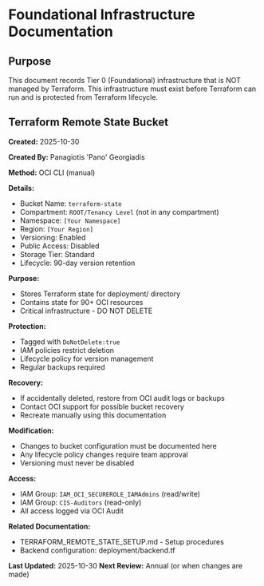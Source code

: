 # Foundational Infrastructure Documentation

## Purpose

This document records Tier 0 (Foundational) infrastructure that is NOT managed by Terraform.
This infrastructure must exist before Terraform can run and is protected from Terraform lifecycle.

## Terraform Remote State Bucket

**Created:** 2025-10-30

**Created By:** Panagiotis 'Pano' Georgiadis

**Method:** OCI CLI (manual)

**Details:**
- Bucket Name: `terraform-state`
- Compartment: `ROOT/Tenancy Level` (not in any compartment)
- Namespace: `[Your Namespace]`
- Region: `[Your Region]`
- Versioning: Enabled
- Public Access: Disabled
- Storage Tier: Standard
- Lifecycle: 90-day version retention

**Purpose:**
- Stores Terraform state for deployment/ directory
- Contains state for 90+ OCI resources
- Critical infrastructure - DO NOT DELETE

**Protection:**
- Tagged with `DoNotDelete:true`
- IAM policies restrict deletion
- Lifecycle policy for version management
- Regular backups required

**Recovery:**
- If accidentally deleted, restore from OCI audit logs or backups
- Contact OCI support for possible bucket recovery
- Recreate manually using this documentation

**Modification:**
- Changes to bucket configuration must be documented here
- Any lifecycle policy changes require team approval
- Versioning must never be disabled

**Access:**
- IAM Group: `IAM_OCI_SECUREROLE_IAMAdmins` (read/write)
- IAM Group: `CIS-Auditors` (read-only)
- All access logged via OCI Audit

**Related Documentation:**
- TERRAFORM_REMOTE_STATE_SETUP.md - Setup procedures
- Backend configuration: deployment/backend.tf

**Last Updated:** 2025-10-30
**Next Review:** Annual (or when changes are made)

